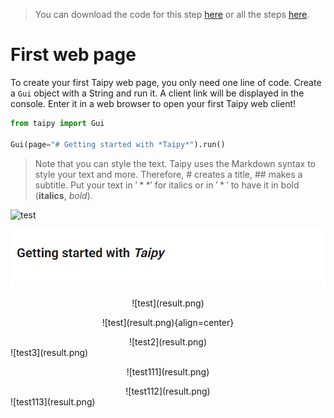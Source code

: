 > You can download the code for this step [here](../src/step_00.py) or all the steps [here](https://github.com/Avaiga/taipy-getting-started/tree/develop/src).

# First web page

To create your first Taipy web page, you only need one line of code. Create a `Gui` object with a String and run it. A client link will be displayed in the console. Enter it in a web browser to open your first Taipy web client!

```python
from taipy import Gui

Gui(page="# Getting started with *Taipy*").run()
```

> Note that you can style the text. Taipy uses the Markdown syntax to style your text and more. Therefore, # creates a title, ## makes a subtitle. Put your text in $'**'$ for italics or in $'*'$ to have it in bold (**italics**, *bold*).

![test](results.png)


<p align="center">
    <img src="result.png" width=700>
</p>

<center>
![test](result.png)
</center>

<p align="center">
  ![test](result.png){align=center}
</p>

<div align="center">
  ![test2](result.png)
</div>

<div style="margin: auto">
  ![test3](result.png)
</div>

<p align="center">
![test111](result.png)
</p>

<div align="center">
![test112](result.png)
</div>

<div style="margin: auto">
![test113](result.png)
</div>